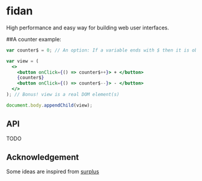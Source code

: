 # fidan
High performance and easy way for building web user interfaces.

##A counter example:

```jsx
var counter$ = 0; // An option: If a variable ends with $ then it is observable.

var view = (
  <>
    <button onClick={() => counter$++}> + </button>
    {counter$}
    <button onClick={() => counter$--}> - </button>
  </>
); // Bonus! view is a real DOM element(s)

document.body.appendChild(view);
```

## API

TODO

## Acknowledgement

Some ideas are inspired from [surplus](https://github.com/adamhaile/surplus)
